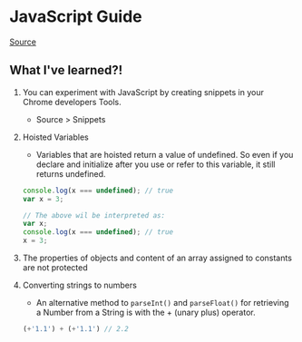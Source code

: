 # JavaScript Guide

[Source](https://developer.mozilla.org/en-US/docs/Web/JavaScript/Guide/Introduction)
## What I've learned?!

1. You can experiment with JavaScript by creating snippets in your Chrome developers Tools.

   * Source > Snippets

2. Hoisted Variables

   * Variables that are hoisted return a value of undefined. So even if you declare and initialize after you use or refer to this variable, it still returns undefined. 
   ```javascript
   console.log(x === undefined); // true
   var x = 3;
   
   // The above wil be interpreted as:
   var x;
   console.log(x === undefined); // true
   x = 3;
   ```

3. The properties of objects and content of an array assigned to constants are not protected

4. Converting strings to numbers

   * An alternative method to `parseInt()` and `parseFloat()` for retrieving a Number from a String is with the + (unary plus) operator.
   ```javascript
   (+'1.1') + (+'1.1') // 2.2 
   ```
